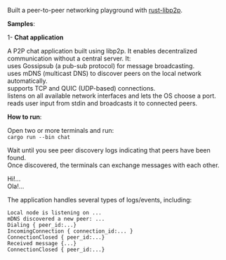 Built a peer-to-peer networking playground with [rust-libp2p](https://github.com/libp2p/rust-libp2p).

**Samples**:   


1- **Chat application**  

A P2P chat application built using libp2p. It enables decentralized communication without a central server. It:   
uses Gossipsub (a pub-sub protocol) for message broadcasting.  
uses mDNS (multicast DNS) to discover peers on the local network automatically.  
supports TCP and QUIC (UDP-based) connections.  
listens on all available network interfaces and lets the OS choose a port.  
reads user input from stdin and broadcasts it to connected peers.  


**How to run**:  

Open two or more terminals and run:  
`cargo run --bin chat`  

Wait until you see peer discovery logs indicating that peers have been found.  
Once discovered, the terminals can exchange messages with each other.

Hi!...  
Ola!...

The application handles several types of logs/events, including:   
``` 
Local node is listening on ...  
mDNS discovered a new peer: ...  
Dialing { peer_id:...}  
IncomingConnection { connection_id:... }  
ConnectionClosed { peer_id:...}  
Received message {...}  
ConnectionClosed { peer_id:...} 
```
